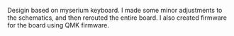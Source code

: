 Desigin based on myserium keyboard. I made some minor adjustments to the schematics, and then rerouted the entire board. I also created firmware for the board using QMK firmware.
